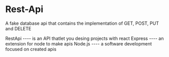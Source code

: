 # Rest-Api
A fake database api that contains the implementation of GET, POST, PUT and DELETE

RestApi ---- is an API thatlet you desing projects with react
Express ---- an extension for node to make apis
Node.js ---- a software development focused on created apis
